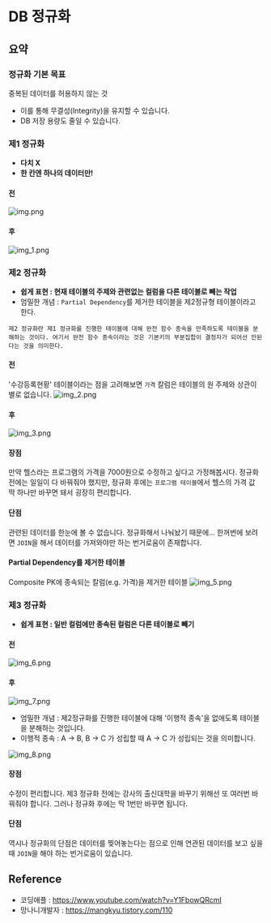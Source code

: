 # DB 정규화


## 요약
### 정규화 기본 목표 
중복된 데이터를 허용하지 않는 것
- 이를 통해 무결성(Integrity)을 유지할 수 있습니다.
- DB 저장 용량도 줄일 수 있습니다.


### 제1 정규화 
- **다치 X**
- **한 칸엔 하나의 데이터만!**


#### 전
![img.png](정규화%20img/img.png)


#### 후
![img_1.png](정규화%20img/img_1.png)



### 제2 정규화  
- **쉽게 표현 : 현재 테이블의 주제와 관련없는 컬럼을 다른 테이블로 빼는 작업**
- 엄밀한 개념 : `Partial Dependency`를 제거한 테이블을 제2정규형 테이블이라고 한다.

```
제2 정규화란 제1 정규화를 진행한 테이블에 대해 완전 함수 종속을 만족하도록 테이블을 분해하는 것이다. 여기서 완전 함수 종속이라는 것은 기본키의 부분집합이 결정자가 되어선 안된다는 것을 의미한다.
```

#### 전
'수강등록현황' 테이블이라는 점을 고려해보면 `가격` 칼럼은 테이블의 원 주제와 상관이 별로 없습니다.
![img_2.png](정규화%20img/img_2.png)

#### 후 
![img_3.png](정규화%20img/img_3.png)

#### 장점
만약 헬스라는 프로그램의 가격을 7000원으로 수정하고 싶다고 가정해봅시다.
정규화 전에는 일일이 다 바꿔줘야 했지만, 정규화 후에는 `프로그램 테이블`에서 헬스의 가격 값 딱 하나만 바꾸면 돼서 굉장히 편리합니다.

#### 단점
관련된 데이터를 한눈에 볼 수 없습니다. 정규화해서 나눠놨기 때문에... 
한꺼번에 보려면 `JOIN`을 해서 데이터를 가져와야만 하는 번거로움이 존재합니다.


#### Partial Dependency를 제거한 테이블
Composite PK에 종속되는 칼럼(e.g. 가격)을 제거한 테이블
![img_5.png](정규화%20img/img_5.png)



### 제3 정규화
- **쉽게 표현 : 일반 컬럼에만 종속된 컬럼은 다른 테이블로 빼기**

#### 전
![img_6.png](정규화%20img/img_6.png)


#### 후
![img_7.png](정규화%20img/img_7.png)


- 엄밀한 개념 : 제2정규화를 진행한 테이블에 대해 '이행적 종속'을 없애도록 테이블을 분해하는 것입니다.
- 이행적 종속 : A -> B, B -> C 가 성립할 때 A -> C 가 성립되는 것을 의미합니다.

![img_8.png](정규화%20img/img_8.png)

#### 장점
수정이 편리합니다. 
제3 정규화 전에는 강사의 출신대학을 바꾸기 위해선 또 여러번 바꿔줘야 합니다.
그러나 정규화 후에는 딱 1번만 바꾸면 됩니다.

#### 단점
역시나 정규화의 단점은 데이터를 찢어놓는다는 점으로 인해 연관된 데이터를 보고 싶을 때 `JOIN`을 해야 하는 번거로움이 있습니다.





## Reference
- 코딩애플 : https://www.youtube.com/watch?v=Y1FbowQRcmI
- 망나니개발자 : https://mangkyu.tistory.com/110